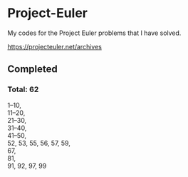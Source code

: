 # Project-Euler

My codes for the Project Euler problems that I have solved.

https://projecteuler.net/archives


## Completed
### Total: 62
1–10,  
11–20,  
21–30,  
31–40,  
41–50,  
52, 53, 55, 56, 57, 59,  
67,  
81,  
91, 92, 97, 99
